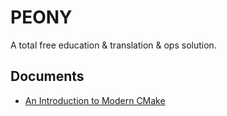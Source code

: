 # PEONY

A total free education &amp; translation &amp; ops solution.


## Documents

- [An Introduction to Modern CMake](https://cliutils.gitlab.io/modern-cmake/)
